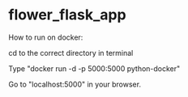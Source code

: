 # flower_flask_app

How to run on docker:

cd to the correct directory in terminal

Type "docker run -d -p 5000:5000 python-docker"

Go to "localhost:5000" in your browser.
